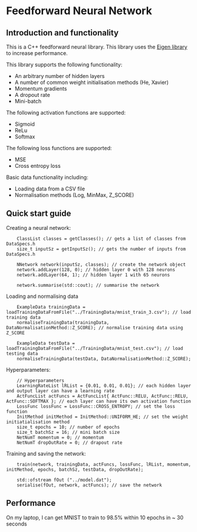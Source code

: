 # Feedforward Neural Network

## Introduction and functionality

This is a C++ feedforward neural library. This library uses the [Eigen library](https://eigen.tuxfamily.org/index.php?title=Main_Page) to increase performance.

This library supports the following functionality:
- An arbitrary number of hidden layers
- A number of common weight initialisation methods (He, Xavier)
- Momentum gradients
- A dropout rate
- Mini-batch

The following activation functions are supported:
- Sigmoid
- ReLu
- Softmax 

The following loss functions are supported:
- MSE
- Cross entropy loss

Basic data functionality including:
- Loading data from a CSV file
- Normalisation methods (Log, MinMax, Z_SCORE)

## Quick start guide

Creating a neural network:

```
    ClassList classes = getClasses(); // gets a list of classes from DataSpecs.h
    size_t inputSz = getInputSz(); // gets the number of inputs from DataSpecs.h

    NNetwork network(inputSz, classes); // create the network object
    network.addLayer(128, 0); // hidden layer 0 with 128 neurons
    network.addLayer(64, 1); // hidden layer 1 with 65 neurons

    network.summarise(std::cout); // summarise the network
```

Loading and normalising data

```
    ExampleData trainingData = loadTrainingDataFromFile("../TrainingData/mnist_train_3.csv"); // load training data
    normaliseTrainingData(trainingData, DataNormalisationMethod::Z_SCORE); // normalise training data using Z_SCORE

    ExampleData testData = loadTrainingDataFromFile("../TrainingData/mnist_test.csv"); // load testing data
    normaliseTrainingData(testData, DataNormalisationMethod::Z_SCORE);
```

Hyperparameters:

```
    // Hyperparameters
    LearningRateList lRList = {0.01, 0.01, 0.01}; // each hidden layer and output layer can have a learning rate
    ActFuncList actFuncs = ActFuncList{ ActFunc::RELU, ActFunc::RELU,  ActFunc::SOFTMAX }; // each layer can have its own activation function
    LossFunc lossFunc = LossFunc::CROSS_ENTROPY; // set the loss function
    InitMethod initMethod = InitMethod::UNIFORM_HE; // set the weight initiatialisation method
    size_t epochs = 10; // number of epochs
    size_t batchSz = 16; // mini batch size
    NetNumT momentum = 0; // momentum
    NetNumT dropOutRate = 0; // drapout rate
```

Training and saving the network:

```
    train(network, trainingData, actFuncs, lossFunc, lRList, momentum, initMethod, epochs, batchSz, testData, dropOutRate);

    std::ofstream fOut ("../model.dat");
    serialise(fOut, network, actFuncs); // save the network
```

## Performance

On my laptop, I can get MNIST to train to 98.5% within 10 epochs in ~ 30 seconds

